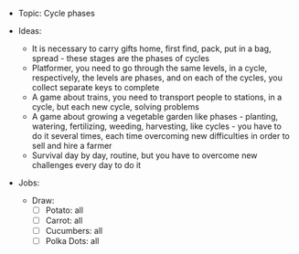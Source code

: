 - Topic: Cycle phases

- Ideas:
  - It is necessary to carry gifts home, first find, pack, put in a bag, spread - these stages are the phases of cycles
  - Platformer, you need to go through the same levels, in a cycle, respectively, the levels are phases, and on each of the cycles, you collect separate   keys to complete
  - A game about trains, you need to transport people to stations, in a cycle, but each new cycle, solving problems
  - A game about growing a vegetable garden like phases - planting, watering, fertilizing, weeding, harvesting, like cycles - you have to do it several     times, each time overcoming new difficulties in order to sell and hire a farmer
  - Survival day by day, routine, but you have to overcome new challenges every day to do it

- Jobs:
  - Draw:
    - [ ] Potato: all
    - [ ] Carrot: all
    - [ ] Cucumbers: all
    - [ ] Polka Dots: all
